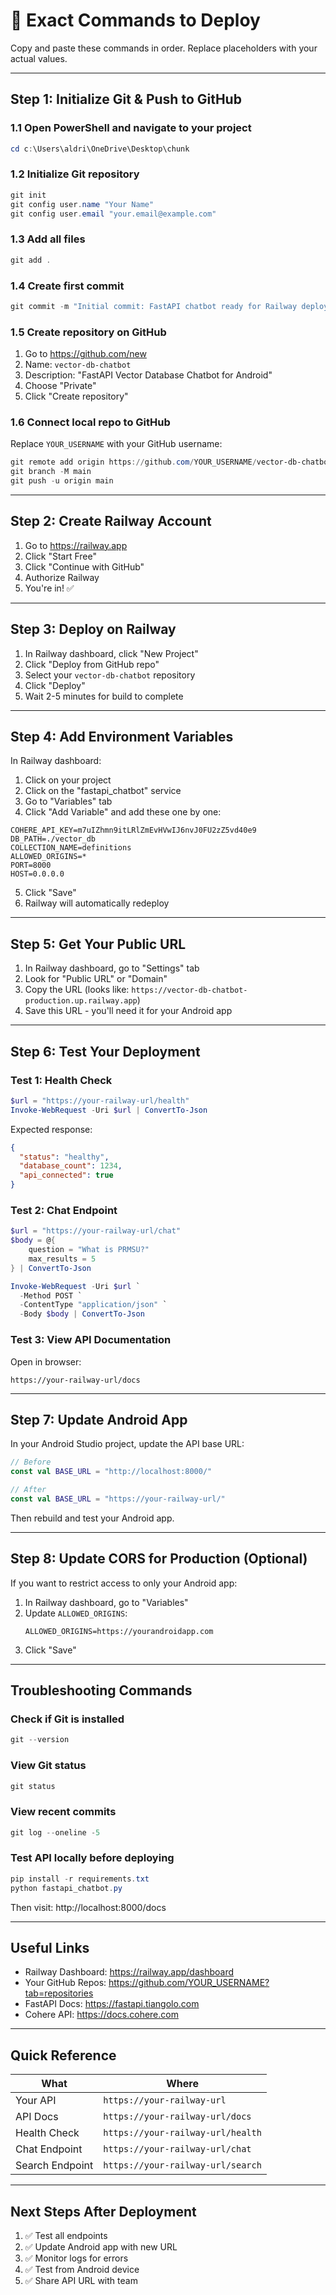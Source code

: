 # 🔧 Exact Commands to Deploy

Copy and paste these commands in order. Replace placeholders with your actual values.

---

## Step 1: Initialize Git & Push to GitHub

### 1.1 Open PowerShell and navigate to your project
```powershell
cd c:\Users\aldri\OneDrive\Desktop\chunk
```

### 1.2 Initialize Git repository
```powershell
git init
git config user.name "Your Name"
git config user.email "your.email@example.com"
```

### 1.3 Add all files
```powershell
git add .
```

### 1.4 Create first commit
```powershell
git commit -m "Initial commit: FastAPI chatbot ready for Railway deployment"
```

### 1.5 Create repository on GitHub
1. Go to https://github.com/new
2. Name: `vector-db-chatbot`
3. Description: "FastAPI Vector Database Chatbot for Android"
4. Choose "Private"
5. Click "Create repository"

### 1.6 Connect local repo to GitHub
Replace `YOUR_USERNAME` with your GitHub username:
```powershell
git remote add origin https://github.com/YOUR_USERNAME/vector-db-chatbot.git
git branch -M main
git push -u origin main
```

---

## Step 2: Create Railway Account

1. Go to https://railway.app
2. Click "Start Free"
3. Click "Continue with GitHub"
4. Authorize Railway
5. You're in! ✅

---

## Step 3: Deploy on Railway

1. In Railway dashboard, click "New Project"
2. Click "Deploy from GitHub repo"
3. Select your `vector-db-chatbot` repository
4. Click "Deploy"
5. Wait 2-5 minutes for build to complete

---

## Step 4: Add Environment Variables

In Railway dashboard:

1. Click on your project
2. Click on the "fastapi_chatbot" service
3. Go to "Variables" tab
4. Click "Add Variable" and add these one by one:

```
COHERE_API_KEY=m7uIZhmn9itLRlZmEvHVwIJ6nvJ0FU2zZ5vd40e9
DB_PATH=./vector_db
COLLECTION_NAME=definitions
ALLOWED_ORIGINS=*
PORT=8000
HOST=0.0.0.0
```

5. Click "Save"
6. Railway will automatically redeploy

---

## Step 5: Get Your Public URL

1. In Railway dashboard, go to "Settings" tab
2. Look for "Public URL" or "Domain"
3. Copy the URL (looks like: `https://vector-db-chatbot-production.up.railway.app`)
4. Save this URL - you'll need it for your Android app

---

## Step 6: Test Your Deployment

### Test 1: Health Check
```powershell
$url = "https://your-railway-url/health"
Invoke-WebRequest -Uri $url | ConvertTo-Json
```

Expected response:
```json
{
  "status": "healthy",
  "database_count": 1234,
  "api_connected": true
}
```

### Test 2: Chat Endpoint
```powershell
$url = "https://your-railway-url/chat"
$body = @{
    question = "What is PRMSU?"
    max_results = 5
} | ConvertTo-Json

Invoke-WebRequest -Uri $url `
  -Method POST `
  -ContentType "application/json" `
  -Body $body | ConvertTo-Json
```

### Test 3: View API Documentation
Open in browser:
```
https://your-railway-url/docs
```

---

## Step 7: Update Android App

In your Android Studio project, update the API base URL:

```kotlin
// Before
const val BASE_URL = "http://localhost:8000/"

// After
const val BASE_URL = "https://your-railway-url/"
```

Then rebuild and test your Android app.

---

## Step 8: Update CORS for Production (Optional)

If you want to restrict access to only your Android app:

1. In Railway dashboard, go to "Variables"
2. Update `ALLOWED_ORIGINS`:
   ```
   ALLOWED_ORIGINS=https://yourandroidapp.com
   ```
3. Click "Save"

---

## Troubleshooting Commands

### Check if Git is installed
```powershell
git --version
```

### View Git status
```powershell
git status
```

### View recent commits
```powershell
git log --oneline -5
```

### Test API locally before deploying
```powershell
pip install -r requirements.txt
python fastapi_chatbot.py
```

Then visit: http://localhost:8000/docs

---

## Useful Links

- Railway Dashboard: https://railway.app/dashboard
- Your GitHub Repos: https://github.com/YOUR_USERNAME?tab=repositories
- FastAPI Docs: https://fastapi.tiangolo.com
- Cohere API: https://docs.cohere.com

---

## Quick Reference

| What | Where |
|------|-------|
| Your API | `https://your-railway-url` |
| API Docs | `https://your-railway-url/docs` |
| Health Check | `https://your-railway-url/health` |
| Chat Endpoint | `https://your-railway-url/chat` |
| Search Endpoint | `https://your-railway-url/search` |

---

## Next Steps After Deployment

1. ✅ Test all endpoints
2. ✅ Update Android app with new URL
3. ✅ Monitor logs for errors
4. ✅ Test from Android device
5. ✅ Share API URL with team



